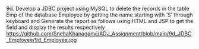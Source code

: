 9d. Develop a JDBC project using MySQL to delete the records in the table Emp of the database  Employee by getting the name starting with ‘S’ through keyboard and Generate the report as  follows using HTML and JSP to get the field and display the results respectively 
https://github.com/SnehaKhanaganvi/ADJ_Assignment/blob/main/9d_JDBC_Employee/9d_Employee.jpg
